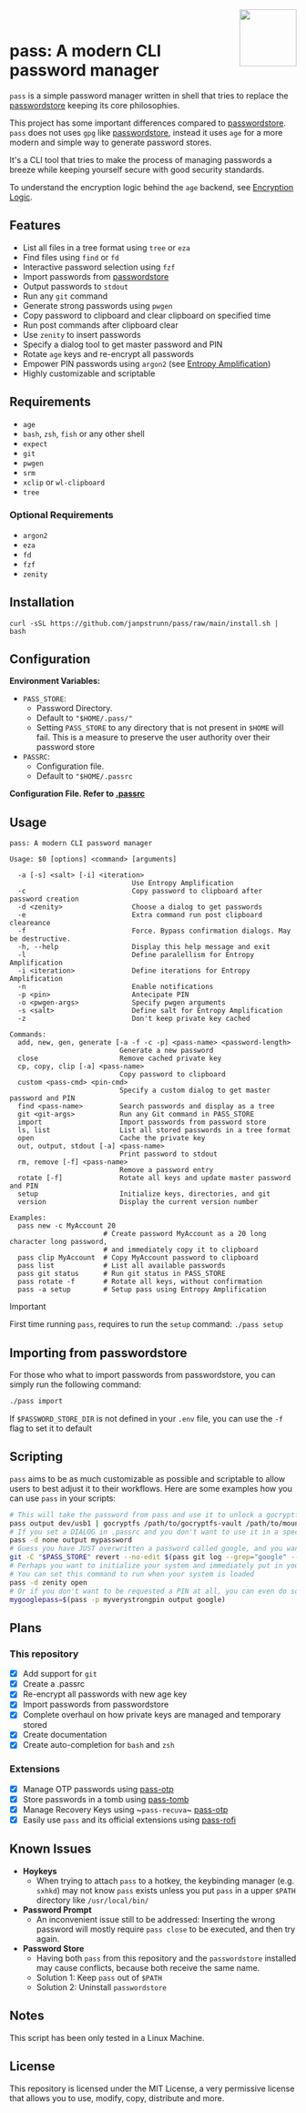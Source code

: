 <img src="https://git.disroot.org/janpstrunn/images/raw/branch/main/pass.png" align="right" height="100"/>
<br>

# pass: A modern CLI password manager

`pass` is a simple password manager written in shell that tries to replace the [passwordstore](https://www.passwordstore.org/) keeping its core philosophies.

This project has some important differences compared to [passwordstore](https://www.passwordstore.org/). `pass` does not uses `gpg` like [passwordstore](https://www.passwordstore.org/), instead it uses `age` for a more modern and simple way to generate password stores.

It's a CLI tool that tries to make the process of managing passwords a breeze while keeping yourself secure with good security standards.

To understand the encryption logic behind the `age` backend, see [Encryption Logic](https://github.com/janpstrunn/pass/wiki/Encryption-Logic).

## Features

- List all files in a tree format using `tree` or `eza`
- Find files using `find` or `fd`
- Interactive password selection using `fzf`
- Import passwords from [passwordstore](https://www.passwordstore.org/)
- Output passwords to `stdout`
- Run any `git` command
- Generate strong passwords using `pwgen`
- Copy password to clipboard and clear clipboard on specified time
- Run post commands after clipboard clear
- Use `zenity` to insert passwords
- Specify a dialog tool to get master password and PIN
- Rotate `age` keys and re-encrypt all passwords
- Empower PIN passwords using `argon2` (see [Entropy Amplification](https://github.com/janpstrunn/pass/wiki/Encryption-Logic#entropy-amplification))
- Highly customizable and scriptable

## Requirements

- `age`
- `bash`, `zsh`, `fish` or any other shell
- `expect`
- `git`
- `pwgen`
- `srm`
- `xclip` or `wl-clipboard`
- `tree`

### Optional Requirements

- `argon2`
- `eza`
- `fd`
- `fzf`
- `zenity`

## Installation

```
curl -sSL https://github.com/janpstrunn/pass/raw/main/install.sh | bash
```

## Configuration

**Environment Variables:**

- `PASS_STORE`:
  - Password Directory.
  - Default to `"$HOME/.pass/"`
  - Setting `PASS_STORE` to any directory that is not present in `$HOME` will fail. This is a measure to preserve the user authority over their password store
- `PASSRC`:
  - Configuration file.
  - Default to `"$HOME/.passrc`

**Configuration File. Refer to [.passrc](https://github.com/janpstrunn/pass/blob/main/.passrc)**

## Usage

```
pass: A modern CLI password manager

Usage: $0 [options] <command> [arguments]

  -a [-s] <salt> [-i] <iteration>
                              Use Entropy Amplification
  -c                          Copy password to clipboard after password creation
  -d <zenity>                 Choose a dialog to get passwords
  -e                          Extra command run post clipboard cleareance
  -f                          Force. Bypass confirmation dialogs. May be destructive.
  -h, --help                  Display this help message and exit
  -l                          Define paralellism for Entropy Amplification
  -i <iteration>              Define iterations for Entropy Amplification
  -n                          Enable notifications
  -p <pin>                    Antecipate PIN
  -o <pwgen-args>             Specify pwgen arguments
  -s <salt>                   Define salt for Entropy Amplification
  -z                          Don't keep private key cached

Commands:
  add, new, gen, generate [-a -f -c -p] <pass-name> <password-length>
                           Generate a new password
  close                    Remove cached private key
  cp, copy, clip [-a] <pass-name>
                           Copy password to clipboard
  custom <pass-cmd> <pin-cmd>
                           Specify a custom dialog to get master password and PIN
  find <pass-name>         Search passwords and display as a tree
  git <git-args>           Run any Git command in PASS_STORE
  import                   Import passwords from password store
  ls, list                 List all stored passwords in a tree format
  open                     Cache the private key
  out, output, stdout [-a] <pass-name>
                           Print password to stdout
  rm, remove [-f] <pass-name>
                           Remove a password entry
  rotate [-f]              Rotate all keys and update master password and PIN
  setup                    Initialize keys, directories, and git
  version                  Display the current version number

Examples:
  pass new -c MyAccount 20
                       # Create password MyAccount as a 20 long character long password,
                       # and immediately copy it to clipboard
  pass clip MyAccount  # Copy MyAccount password to clipboard
  pass list            # List all available passwords
  pass git status      # Run git status in PASS_STORE
  pass rotate -f       # Rotate all keys, without confirmation
  pass -a setup        # Setup pass using Entropy Amplification
```

> [!IMPORTANT]
> First time running `pass`, requires to run the `setup` command: `./pass setup`

## Importing from passwordstore

For those who what to import passwords from passwordstore, you can simply run the following command:

```bash
./pass import
```

If `$PASSWORD_STORE_DIR` is not defined in your `.env` file, you can use the `-f` flag to set it to default

## Scripting

`pass` aims to be as much customizable as possible and scriptable to allow users to best adjust it to their workflows. Here are some examples how you can use `pass` in your scripts:

```bash
# This will take the password from pass and use it to unlock a gocryptfs vault
pass output dev/usb1 | gocryptfs /path/to/gocryptfs-vault /path/to/mount
# If you set a DIALOG in .passrc and you don't want to use it in a specific script. Use:
pass -d none output mypassword
# Guess you have JUST overwritten a password called google, and you want to revert it
git -C "$PASS_STORE" revert --no-edit $(pass git log --grep="google" --format="%H" -n 1)
# Perhaps you want to initialize your system and immediately put in your master password
# You can set this command to run when your system is loaded
pass -d zenity open
# Or if you don't want to be requested a PIN at all, you can even do something like this
mygooglepass=$(pass -p myverystrongpin output google)
```

## Plans

### This repository

- [x] Add support for `git`
- [x] Create a .passrc
- [x] Re-encrypt all passwords with new age key
- [x] Import passwords from passwordstore
- [x] Complete overhaul on how private keys are managed and temporary stored
- [x] Create documentation
- [x] Create auto-completion for `bash` and `zsh`

### Extensions

- [x] Manage OTP passwords using [pass-otp](https://github.com/janpstrunn/pass-otp)
- [x] Store passwords in a tomb using [pass-tomb](https://github.com/janpstrunn/pass-tomb)
- [x] Manage Recovery Keys using ~`pass-recuva`~ [pass-otp](https://github.com/janpstrunn/pass-otp)
- [x] Easily use `pass` and its official extensions using [pass-rofi](https://github.com/janpstrunn/pass-rofi)

## Known Issues

- **Hoykeys**
  - When trying to attach `pass` to a hotkey, the keybinding manager (e.g. `sxhkd`) may not know `pass` exists unless you put `pass` in a upper `$PATH` directory like `/usr/local/bin/`
- **Password Prompt**
  - An inconvenient issue still to be addressed: Inserting the wrong password will mostly require `pass close` to be executed, and then try again.
- **Password Store**
  - Having both `pass` from this repository and the `passwordstore` installed may cause conflicts, because both receive the same name.
  - Solution 1: Keep `pass` out of `$PATH`
  - Solution 2: Uninstall `passwordstore`

## Notes

This script has been only tested in a Linux Machine.

## License

This repository is licensed under the MIT License, a very permissive license that allows you to use, modify, copy, distribute and more.
